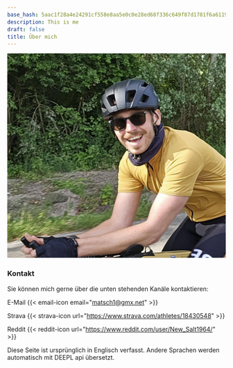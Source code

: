 ```yaml
---
base_hash: 5aac1f28a4e24291cf558e8aa5e0c0e28ed68f336c649f87d1781f6a6119924d
description: This is me
draft: false
title: Über mich
---
```


![Me](me.jpg)

### Kontakt
Sie können mich gerne über die unten stehenden Kanäle kontaktieren:


E-Mail {{< email-icon email="matsch1@gmx.net" >}}

Strava {{< strava-icon url="https://www.strava.com/athletes/18430548" >}}

Reddit {{< reddit-icon url="https://www.reddit.com/user/New_Salt1964/" >}}


Diese Seite ist ursprünglich in Englisch verfasst. Andere Sprachen werden
automatisch mit DEEPL api übersetzt.